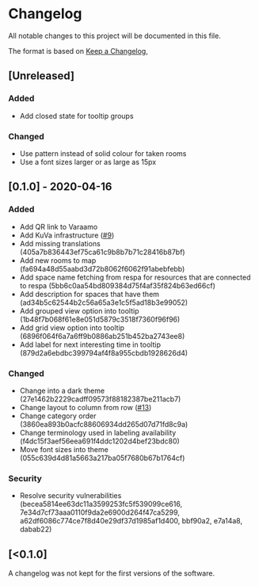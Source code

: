 # Changelog
All notable changes to this project will be documented in this file.

The format is based on [Keep a Changelog](https://keepachangelog.com/en/1.0.0/),

## [Unreleased]
### Added
- Add closed state for tooltip groups

### Changed
- Use pattern instead of solid colour for taken rooms
- Use a font sizes larger or as large as 15px

## [0.1.0] - 2020-04-16
### Added
- Add QR link to Varaamo
- Add KuVa infrastructure ([#9](https://github.com/City-of-Helsinki/resourcemap/pull/9))
- Add missing translations (405a7b836443ef75ca61c9b8b7b71c28416b87bf)
- Add new rooms to map (fa694a48d55aabd3d72b8062f6062f91abebfebb)
- Add space name fetching from respa for resources that are connected to respa (5bb6c0aa54bd809384d75f4af35f824b63ed66cf)
- Add description for spaces that have them (ad34b5c62544b2c56a65a3e1c5f5ad18b3e99052)
- Add grouped view option into tooltip (1b48f7b068f61e8e051d5879c3518f7360f96f96)
- Add grid view option into tooltip (6896f064f6a7a6ff9b0886ab251b452ba2743ee8)
- Add label for next interesting time in tooltip (879d2a6ebdbc399794af4f8a955cbdb1928626d4)

### Changed
- Change into a dark theme (27e1462b2229cadff09573f88182387be211acb7)
- Change layout to column from row ([#13](https://github.com/City-of-Helsinki/resourcemap/pull/13))
- Change category order (3860ea893b0acfc88606934dd265d07d71fd8c9a)
- Change terminology used in labeling availability (f4dc15f3aef56eea691f4ddc1202d4bef23bdc80)
- Move font sizes into theme (055c639d4d81a5663a217ba05f7680b67b1764cf)

### Security
- Resolve security vulnerabilities (becea5814ee63dc11a3599253fc5f539099ce616, 7e34d7cf73aaa0110f9da2e6900d264f47ca5299, a62df6086c774ce7f8d40e29df37d1985af1d400, bbf90a2, e7a14a8, dabab22)

## [<0.1.0]

A changelog was not kept for the first versions of the software.